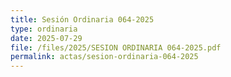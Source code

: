 ```yaml
---
title: Sesión Ordinaria 064-2025
type: ordinaria
date: 2025-07-29
file: /files/2025/SESION ORDINARIA 064-2025.pdf
permalink: actas/sesion-ordinaria-064-2025
---
```

